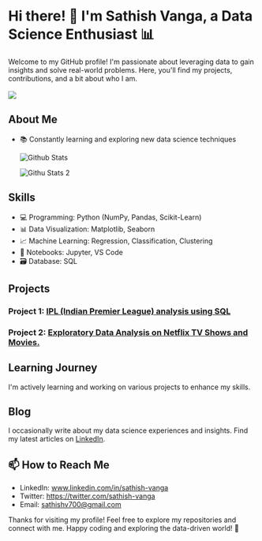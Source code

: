 
# Hi there! 👋 I'm Sathish Vanga, a Data Science Enthusiast 📊

Welcome to my GitHub profile! I'm passionate about leveraging data to gain insights and solve real-world problems. Here, you'll find my projects, contributions, and a bit about who I am.
<br>
<br>
![](https://komarev.com/ghpvc/?username=your-github-sathishvanga&color=brightgreen)

## About Me
- 📚 Constantly learning and exploring new data science techniques

  ![Github Stats](https://github-readme-streak-stats.herokuapp.com/?user=sathishvanga)

  ![Githu Stats 2](https://github-readme-stats.vercel.app/api/top-langs/?username=sathishvanga)

## Skills

- 💻 Programming: Python (NumPy, Pandas, Scikit-Learn)
- 📊 Data Visualization: Matplotlib, Seaborn
- 📈 Machine Learning: Regression, Classification, Clustering
- 📓 Notebooks: Jupyter, VS Code
- 🗃️ Database: SQL

## Projects

### Project 1: [IPL (Indian Premier League) analysis using SQL](https://github.com/sathishvanga/IPL_Analysis_SQL)


### Project 2: [Exploratory Data Analysis on Netflix TV Shows and Movies.](https://github.com/sathishvanga/Netflix_EDA)


## Learning Journey

I'm actively learning and working on various projects to enhance my skills.

## Blog

I occasionally write about my data science experiences and insights. Find my latest articles on [LinkedIn](https://www.linkedin.com/posts/sathish-vanga_pythonprogramming-dataanalysis-datavisualization-activity-7136021119962152960-m0Bi?utm_source=share&utm_medium=member_desktop).

## 📫 How to Reach Me

- LinkedIn: www.linkedin.com/in/sathish-vanga
- Twitter: https://twitter.com/sathish-vanga
- Email: sathishv700@gmail.com


Thanks for visiting my profile! Feel free to explore my repositories and connect with me.
Happy coding and exploring the data-driven world! 🚀
